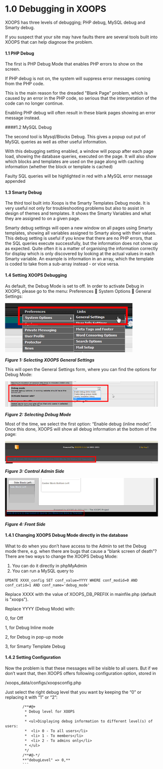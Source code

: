 # 1.0 Debugging in XOOPS

XOOPS has three levels of debugging; PHP debug, MySQL debug and Smarty debug.

If you suspect that your site may have faults there are several tools built into XOOPS that can help diagnose the problem.

#### 1.1 	PHP Debug

The first is PHP Debug Mode that enables PHP errors to show on the screen.

If PHP debug is not on, the system will suppress error messages coming from the PHP code.

This is the main reason for the dreaded "Blank Page" problem, which is caused by an error in the PHP code, so serious that the interpretation of the code can no longer continue.

Enabling PHP debug will often result in these blank pages showing an error message instead.

####1.2 	MySQL Debug

The second tool is Mysql/Blocks Debug. This gives a popup out put of MySQL queries as well as other useful information.

With this debugging setting enabled, a window will popup after each page load, showing the database queries, executed on the page. It will also show which blocks and templates are used on the page along with caching information (whether the block or template is cached)

Faulty SQL queries will be highlighted in red with a MySQL error message appended

#### 1.3 	Smarty Debug

The third tool built into Xoops is the Smarty Templates Debug mode. It is very useful not only for troubleshooting problems but also to assist in design of themes and templates. It shows the Smarty Variables and what they are assigned to on a given page.

Smarty debug settings will open a new window on all pages using Smarty templates, showing all variables assigned to Smarty along with their values. This debug setting is useful if you know that there are no PHP errors, that the SQL queries execute successfully, but the information does not show up as expected. Quite often it is a matter of organising the information correctly for display which is only discovered by looking at the actual values in each Smarty variable. An example is information in an array, which the template is coded to take from a sub-array instead - or vice versa.

#### 1.4 	Setting XOOPS Debugging

As default, the Debug Mode is set to off. In order to activate Debug in XOOPS, please go to the menu:
Preferences  System Options  General Settings:

![Untitled-1.jpg](../assets/Untitled-1.jpg)

***Figure 1: Selecting XOOPS General Settings***

This will open the General Settings form, where you can find the options for Debug Mode:
 
![Untitled-1.jpg](../assets/Untitled-2.jpg) 

***Figure 2: Selecting Debug Mode***

Most of the time, we select the first option: “Enable debug (inline mode)”.
Once this done, XOOPS will show all debug information at the bottom of the page:

![Untitled-1.jpg](../assets/Untitled-3.jpg)
 
***Figure 3: Control Admin Side***

![Untitled-1.jpg](../assets/Untitled-4.jpg)
 
***Figure 4: Front Side***

#### 1.4.1	Changing XOOPS Debug Mode directly in the database

What to do when you don’t have access to the Admin to set the Debug mode there, e.g. when there are bugs that cause a “blank screen of death”?
There are two ways to change the XOOPS Debug Mode: 

1. You can do it directly in phpMyAdmin
2. You can run a MySQL query to 

```
UPDATE XXXX_config SET conf_value=YYYY WHERE conf_modid=0 AND conf_catid=1 AND conf_name='debug_mode'
```

Replace XXXX with the value of XOOPS_DB_PREFIX in mainfile.php (default is "xoops").

Replace YYYY (Debug Mode) with:

0, for Off

1, for Debug Inline mode

2, for Debug in pop-up mode

3, for Smarty Template Debug

#### 1.4.2	Setting Configuration

Now the problem is that these messages will be visible to all users. But if we don’t want that, then XOOPS offers following configuration option, stored in

/xoops_data/configs/xoopsconfig.php

Just select the right debug level that you want by keeping the “0” or replacing it with “1” or “2”:

```
        /**#@+
         * Debug level for XOOPS
         *
         * <ul>Displaying debug information to different level(s) of users:
         *  <li> 0 - To all users</li>
         *  <li> 1 - To members</li>
         *  <li> 2 - To admins only</li>
         * </ul>
         */
	    /**#@-*/
        **"debugLevel" => 0,**
        ```


